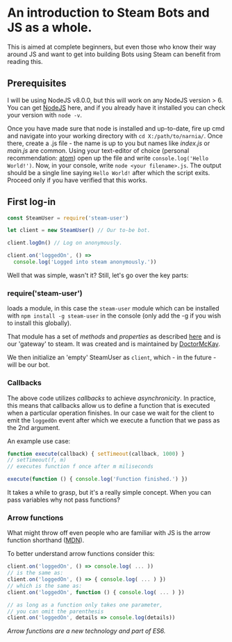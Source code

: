 # An introduction to Steam Bots and JS as a whole.

This is aimed at complete beginners, but even those who know their way around JS and want to get into building Bots using Steam can benefit from reading this.

## Prerequisites

I will be using NodeJS v8.0.0, but this will work on any NodeJS version > 6. You can get [NodeJS](https://nodejs.org/en/) here, and if you already have it installed you can check your version with `node -v`.

Once you have made sure that node is installed and up-to-date, fire up cmd and navigate into your working directory with `cd X:/path/to/narnia/`.
Once there, create a .js file - the name is up to you but names like *index.js* or *main.js* are common.
Using your text-editor of choice (personal recommendation: [atom](https://atom.io/)) open up the file and write `console.log('Hello World!')`.
Now, in your console, write `node <your filename>.js`. The output should be a single line saying `Hello World!` after which the script exits.
Proceed only if you have verified that this works.

## First log-in

```javascript
const SteamUser = require('steam-user')

let client = new SteamUser() // Our to-be bot.

client.logOn() // Log on anonymously.                           

client.on('loggedOn', () =>
  console.log('Logged into steam anonymously.'))
```

Well that was simple, wasn't it? Still, let's go over the key parts:

### require('steam-user')
loads a module, in this case the `steam-user` module which can be installed with `npm install -g steam-user` in the console (only add the -g if you wish to install this globally).

That module has a set of *methods* and *properties* as described [here](https://github.com/DoctorMcKay/node-steam-user#steamuser) and is our 'gateway' to steam. It was created and is maintained by [DoctorMcKay](https://github.com/DoctorMcKay).

We then initialize an 'empty' SteamUser as `client`, which - in the future - will be our bot.

### Callbacks

The above code utilizes *callbacks* to achieve *asynchronicity*. In practice, this means that callbacks allow us to define a function that is executed when a particular operation finishes. In our case we wait for the client to emit the `loggedOn` event after which we execute a function that we pass as the 2nd argument.

An example use case:
```javascript
function execute(callback) { setTimeout(callback, 1000) }
// setTimeout(f, m)
// executes function f once after m miliseconds

execute(function () { console.log('Function finished.') })
```

It takes a while to grasp, but it's a really simple concept. When you can pass variables why not pass functions?

### Arrow functions

What might throw off even people who are familiar with JS is the arrow function shorthand ([MDN](https://developer.mozilla.org/en/docs/Web/JavaScript/Reference/Functions/Arrow_functions)).

To better understand arrow functions consider this:
```javascript
client.on('loggedOn', () => console.log( ... ))
// is the same as:
client.on('loggedOn', () => { console.log( ... ) })
// which is the same as:
client.on('loggedOn', function () { console.log( ... ) })

// as long as a function only takes one parameter,
// you can omit the parenthesis
client.on('loggedOn', details => console.log(details))
```
*Arrow functions are a new technology and part of ES6.*
